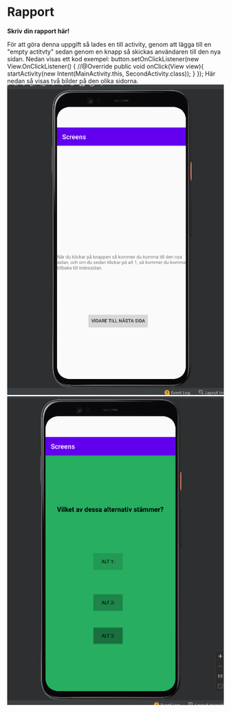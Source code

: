 
# Rapport
**Skriv din rapport här!**

För att göra denna uppgift så lades en till activity, genom att lägga till en "empty actitvty" sedan
genom en knapp så skickas användaren till den nya sidan. Nedan visas ett kod exempel:
button.setOnClickListener(new View.OnClickListener() {
//@Override
public void onClick(View view){
startActivity(new Intent(MainActivity.this, SecondActivity.class));
}
});
Här nedan så visas två bilder på den olika sidorna.
![img.png](img.png)
![img_1.png](img_1.png)